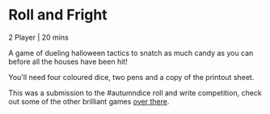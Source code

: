 # Roll and Fright  
2 Player | 20 mins

A game of dueling halloween tactics to snatch as much candy as you can before all the houses have been hit!

You'll need four coloured dice, two pens and a copy of the printout sheet.


This was a submission to the #autumndice roll and write competition, check out some of the other brilliant games [over there](https://sites.google.com/view/rollandwriteglobaljam/home).
